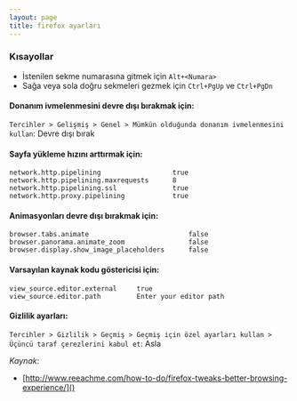 ```yaml
---
layout: page
title: firefox ayarları
---
```

### Kısayollar
* İstenilen sekme numarasına gitmek için `Alt+<Numara>`
* Sağa veya sola doğru sekmeleri gezmek için `Ctrl+PgUp` ve `Ctrl+PgDn`


#### Donanım ivmelenmesini devre dışı bırakmak için:
`Tercihler > Gelişmiş > Genel > Mümkün olduğunda donanım ivmelenmesini kullan`: Devre dışı bırak

#### Sayfa yükleme hızını arttırmak için:
```
network.http.pipelining                  true
network.http.pipelining.maxrequests      8
network.http.pipelining.ssl              true
network.http.proxy.pipelining            true
```

#### Animasyonları devre dışı bırakmak için:
```
browser.tabs.animate                         false
browser.panorama.animate_zoom                false
browser.display.show_image_placeholders      false
```

#### Varsayılan kaynak kodu göstericisi için:
```
view_source.editor.external     true
view_source.editor.path         Enter your editor path
```

#### Gizlilik ayarları:
`Tercihler > Gizlilik > Geçmiş > Geçmiş için özel ayarları kullan > Üçüncü taraf çerezlerini kabul et`: Asla

_Kaynak_:
 
 * [http://www.reeachme.com/how-to-do/firefox-tweaks-better-browsing-experience/]()
